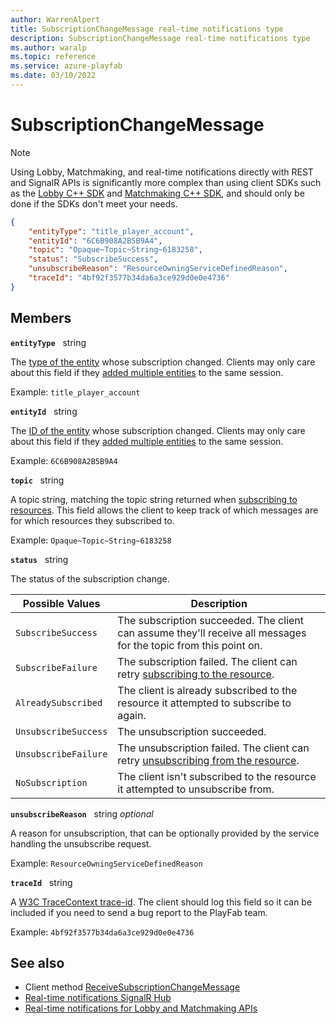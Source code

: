 ```yaml
---
author: WarrenAlpert
title: SubscriptionChangeMessage real-time notifications type
description: SubscriptionChangeMessage real-time notifications type
ms.author: waralp
ms.topic: reference
ms.service: azure-playfab
ms.date: 03/10/2022
---
```


# SubscriptionChangeMessage

> [!NOTE]
> Using Lobby, Matchmaking, and real-time notifications directly with REST and
> SignalR APIs is significantly more complex than using client SDKs such as the
> [Lobby C++
> SDK](../../multiplayer/lobby/playfabmultiplayerreference-cpp/pflobby/pflobby_members.md)
> and [Matchmaking C++
> SDK](../../multiplayer/lobby/playfabmultiplayerreference-cpp/pfmatchmaking/pfmatchmaking_members.md),
> and should only be done if the SDKs don't meet your needs.

```json
{
    "entityType": "title_player_account",
    "entityId": "6C6B908A2B5B9A4",
    "topic": "Opaque~Topic~String~6183258",
    "status": "SubscribeSuccess",
    "unsubscribeReason": "ResourceOwningServiceDefinedReason",
    "traceId": "4bf92f3577b34da6a3ce929d0e0e4736"
}
```

## Members

**`entityType`** &nbsp; string

The [type of the
entity](../../data/entities/available-built-in-entity-types.md#title_player_account)
whose subscription changed. Clients may only care about this field if they
[added multiple entities](../server-methods/add-entity-to-session.md) to the
same session.

Example: `title_player_account`

**`entityId`** &nbsp; string

The [ID of the
entity](../../data/entities/available-built-in-entity-types.md#title_player_account)
whose subscription changed. Clients may only care about this field if they
[added multiple entities](../server-methods/add-entity-to-session.md) to the
same session.

Example: `6C6B908A2B5B9A4`

**`topic`** &nbsp; string

A topic string, matching the topic string returned when [subscribing to
resources](../subscribing-to-resources.md). This field allows the client to keep
track of which messages are for which resources they subscribed to.

Example: `Opaque~Topic~String~6183258`

**`status`** &nbsp; string

The status of the subscription change.

| Possible Values | Description |
| --- | --- |
| `SubscribeSuccess` | The subscription succeeded. The client can assume they'll receive all messages for the topic from this point on. |
| `SubscribeFailure` | The subscription failed. The client can retry [subscribing to the resource](../subscribing-to-resources.md). |
| `AlreadySubscribed` | The client is already subscribed to the resource it attempted to subscribe to again. |
| `UnsubscribeSuccess` | The unsubscription succeeded. |
| `UnsubscribeFailure` | The unsubscription failed. The client can retry [unsubscribing from the resource](../subscribing-to-resources.md). |
| `NoSubscription` | The client isn't subscribed to the resource it attempted to unsubscribe from. |

**`unsubscribeReason`** &nbsp; string *optional*

A reason for unsubscription, that can be optionally provided by the service
handling the unsubscribe request.

Example: `ResourceOwningServiceDefinedReason`

**`traceId`** &nbsp; string

A [W3C TraceContext trace-id](https://www.w3.org/TR/trace-context/#trace-id).
The client should log this field so it can be included if you need to send a bug
report to the PlayFab team.

Example: `4bf92f3577b34da6a3ce929d0e0e4736`

## See also

- Client method
  [ReceiveSubscriptionChangeMessage](../client-methods/receive-subscription-change-message.md)
- [Real-time notifications SignalR Hub](../signalr-hub.md)
- [Real-time notifications for Lobby and Matchmaking APIs](../overview.md)
